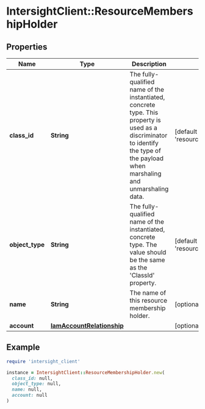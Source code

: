 # IntersightClient::ResourceMembershipHolder

## Properties

| Name | Type | Description | Notes |
| ---- | ---- | ----------- | ----- |
| **class_id** | **String** | The fully-qualified name of the instantiated, concrete type. This property is used as a discriminator to identify the type of the payload when marshaling and unmarshaling data. | [default to &#39;resource.MembershipHolder&#39;] |
| **object_type** | **String** | The fully-qualified name of the instantiated, concrete type. The value should be the same as the &#39;ClassId&#39; property. | [default to &#39;resource.MembershipHolder&#39;] |
| **name** | **String** | The name of this resource membership holder. | [optional][readonly] |
| **account** | [**IamAccountRelationship**](IamAccountRelationship.md) |  | [optional] |

## Example

```ruby
require 'intersight_client'

instance = IntersightClient::ResourceMembershipHolder.new(
  class_id: null,
  object_type: null,
  name: null,
  account: null
)
```


